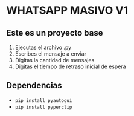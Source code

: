# WHATSAPP MASIVO V1 

## Este es un proyecto base
1. Ejecutas el archivo .py
2. Escribes el mensaje a enviar
3. Digítas la cantidad de mensajes
4. Digítas el tiempo de retraso inicial de espera

## Dependencias

* `pip install pyautogui`
* `pip install pyperclip` 
